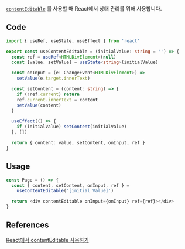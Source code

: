 [`contentEditable`](https://developer.mozilla.org/ko/docs/Web/HTML/Global_attributes/contenteditable) 를 사용할 때 React에서 상태 관리를 위해 사용합니다.

## Code

```typescript title="services/hooks/index.tsx"
import { useRef, useState, useEffect } from 'react'

export const useContentEditable = (initialValue: string = '') => {
  const ref = useRef<HTMLDivElement>(null)
  const [value, setValue] = useState<string>(initialValue)

  const onInput = (e: ChangeEvent<HTMLDivElement>) =>
    setValue(e.target.innerText)

  const setContent = (content: string) => {
    if (!ref.current) return
    ref.current.innerText = content
    setValue(content)
  }

  useEffect(() => {
    if (initialValue) setContent(initialValue)
  }, [])

  return { content: value, setContent, onInput, ref }
}
```

## Usage

```typescript
const Page = () => {
  const { content, setContent, onInput, ref } =
    useContentEditable('[initial Value]')

  return <div contentEditable onInput={onInput} ref={ref}></div>
}
```

## References

[React에서 contentEditable 사용하기](https://yung-developer.tistory.com/109)
